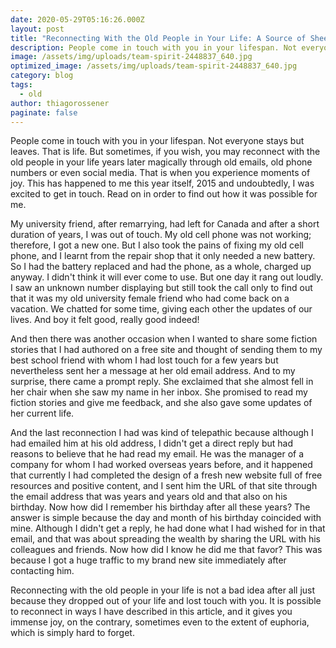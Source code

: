 ```yaml
---
date: 2020-05-29T05:16:26.000Z
layout: post
title: "Reconnecting With the Old People in Your Life: A Source of Sheer Joy"
description: People come in touch with you in your lifespan. Not everyone stays but leaves.
image: /assets/img/uploads/team-spirit-2448837_640.jpg
optimized_image: /assets/img/uploads/team-spirit-2448837_640.jpg
category: blog
tags:
  - old
author: thiagorossener
paginate: false
---
```

People come in touch with you in your lifespan. Not everyone stays but leaves. That is life. But sometimes, if you wish, you may reconnect with the old people in your life years later magically through old emails, old phone numbers or even social media. That is when you experience moments of joy. This has happened to me this year itself, 2015 and undoubtedly, I was excited to get in touch. Read on in order to find out how it was possible for me.

My university friend, after remarrying, had left for Canada and after a short duration of years, I was out of touch. My old cell phone was not working; therefore, I got a new one. But I also took the pains of fixing my old cell phone, and I learnt from the repair shop that it only needed a new battery. So I had the battery replaced and had the phone, as a whole, charged up anyway. I didn't think it will ever come to use. But one day it rang out loudly. I saw an unknown number displaying but still took the call only to find out that it was my old university female friend who had come back on a vacation. We chatted for some time, giving each other the updates of our lives. And boy it felt good, really good indeed!

And then there was another occasion when I wanted to share some fiction stories that I had authored on a free site and thought of sending them to my best school friend with whom I had lost touch for a few years but nevertheless sent her a message at her old email address. And to my surprise, there came a prompt reply. She exclaimed that she almost fell in her chair when she saw my name in her inbox. She promised to read my fiction stories and give me feedback, and she also gave some updates of her current life.

And the last reconnection I had was kind of telepathic because although I had emailed him at his old address, I didn't get a direct reply but had reasons to believe that he had read my email. He was the manager of a company for whom I had worked overseas years before, and it happened that currently I had completed the design of a fresh new website full of free resources and positive content, and I sent him the URL of that site through the email address that was years and years old and that also on his birthday. Now how did I remember his birthday after all these years? The answer is simple because the day and month of his birthday coincided with mine. Although I didn't get a reply, he had done what I had wished for in that email, and that was about spreading the wealth by sharing the URL with his colleagues and friends. Now how did I know he did me that favor? This was because I got a huge traffic to my brand new site immediately after contacting him.

Reconnecting with the old people in your life is not a bad idea after all just because they dropped out of your life and lost touch with you. It is possible to reconnect in ways I have described in this article, and it gives you immense joy, on the contrary, sometimes even to the extent of euphoria, which is simply hard to forget.



